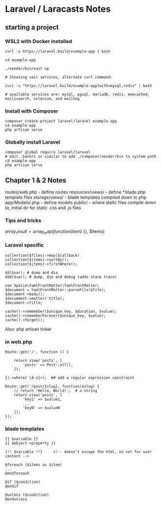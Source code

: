 # Laravel / Laracasts Notes

## starting a project

### WSL2 with Docker installed

    curl -s https://laravel.build/example-app | bash

    cd example-app

    ./vendor/bin/sail up

    # Choosing sail services, alternate curl command:

    curl -s "https://laravel.build/example-app?with=mysql,redis" | bash

    # available services are: mysql, pgsql, mariadb, redis, memcached, meilisearch, selenium, and mailhog

### Install with Composer

    composer create-project laravel/laravel example-app
    cd example-app
    php artisan serve

### Globally install Laravel

    composer global require laravel/laravel
    # edit .bashrc or similar to add ./composer/vendor/bin to system path
    cd example-app
    php artisan serve

## Chapter 1 & 2 Notes

routes/web.php - define routes
resources/views/ - define *.blade.php template files
storage/views/ - blade templates compiled down to php
app/Models/<ClassName>.php - define models
public/ - where static files compile down to, initial dir for static .css and .js files

### Tips and tricks

$array_result = array_map(function($item) {}, $items)

### Laravel specific
    collection($files)->map($callback)
    collection($items)->sortBy();
    collection($items)->firstWhere();

    dd($var); # dump and die
    ddd($var); # dump, die and debug (adds stack trace)

    use Spatie\YamlFrontMatter\YamlFrontMatter;
    $document = YamlFrontMatter::parseFile($file);
    $document->body();
    $documment->matter('title);
    $document->title;

    cache()->rememeber($unique_key, $duration, $value);
    cache()->rememberForever($unique_key, $value);
    cache()->forget();

Also: 
        php artisan tinker

### in web.php

    Route::get('/', function () { 
    
        return view('posts', [
            'posts' => Post::all(),
        ]);

    })->where('[A-z]+);  ## add a regular expression constraint

    Route::get('/post/{slug}, function($slug) {
        // return 'Hello, World!';  # a string
        return view('posts', [
            'key1' => $value1,
            ...
            'keyN' => $valueN
        ]);
    });

### blade templates
    {{ $variable }}
    {{ $object->property }}

    {!! $variable !!}     <!-- doesn't escape the html, so not for user content -->
    
    @foreach ($items as $item)
    ...
    @endforeach

    @if ($condition)
    @endif

    @unless ($condition)
    @endunless






